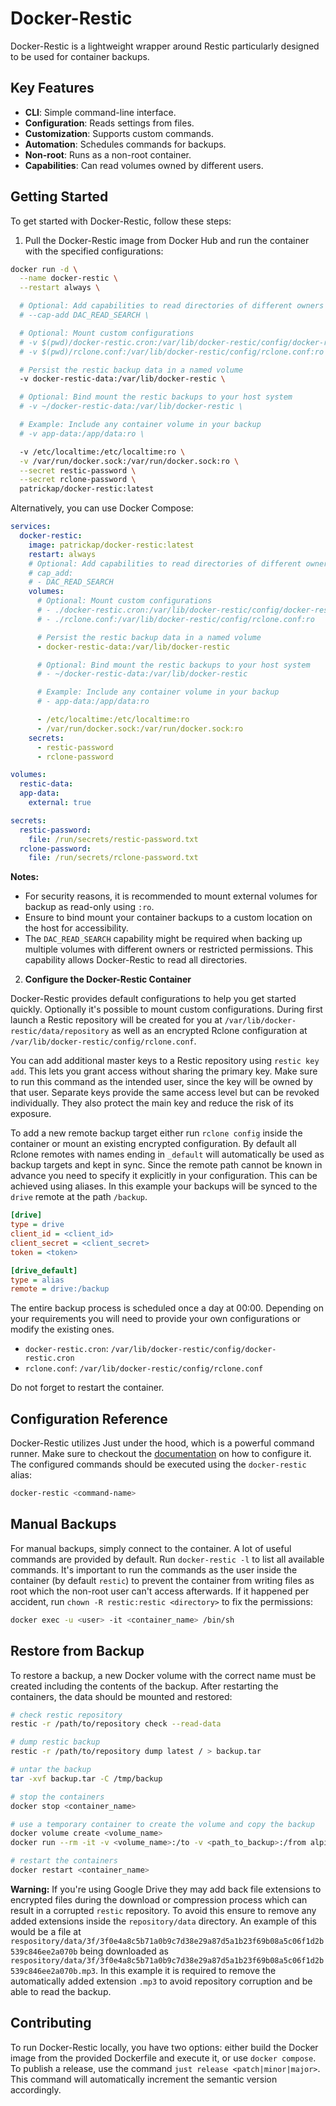 # Docker-Restic

Docker-Restic is a lightweight wrapper around Restic particularly designed to be used for container backups.

## Key Features

- **CLI**: Simple command-line interface.
- **Configuration**: Reads settings from files.
- **Customization**: Supports custom commands.
- **Automation**: Schedules commands for backups.
- **Non-root**: Runs as a non-root container.
- **Capabilities**: Can read volumes owned by different users.

## Getting Started

To get started with Docker-Restic, follow these steps:

1. Pull the Docker-Restic image from Docker Hub and run the container with the specified configurations:

```bash
docker run -d \
  --name docker-restic \
  --restart always \

  # Optional: Add capabilities to read directories of different owners
  # --cap-add DAC_READ_SEARCH \

  # Optional: Mount custom configurations
  # -v $(pwd)/docker-restic.cron:/var/lib/docker-restic/config/docker-restic.cron:ro \
  # -v $(pwd)/rclone.conf:/var/lib/docker-restic/config/rclone.conf:ro \

  # Persist the restic backup data in a named volume
  -v docker-restic-data:/var/lib/docker-restic \

  # Optional: Bind mount the restic backups to your host system
  # -v ~/docker-restic-data:/var/lib/docker-restic \

  # Example: Include any container volume in your backup
  # -v app-data:/app/data:ro \

  -v /etc/localtime:/etc/localtime:ro \
  -v /var/run/docker.sock:/var/run/docker.sock:ro \
  --secret restic-password \
  --secret rclone-password \
  patrickap/docker-restic:latest
```

Alternatively, you can use Docker Compose:

```yml
services:
  docker-restic:
    image: patrickap/docker-restic:latest
    restart: always
    # Optional: Add capabilities to read directories of different owners
    # cap_add:
    # - DAC_READ_SEARCH
    volumes:
      # Optional: Mount custom configurations
      # - ./docker-restic.cron:/var/lib/docker-restic/config/docker-restic.cron:ro
      # - ./rclone.conf:/var/lib/docker-restic/config/rclone.conf:ro

      # Persist the restic backup data in a named volume
      - docker-restic-data:/var/lib/docker-restic

      # Optional: Bind mount the restic backups to your host system
      # - ~/docker-restic-data:/var/lib/docker-restic

      # Example: Include any container volume in your backup
      # - app-data:/app/data:ro

      - /etc/localtime:/etc/localtime:ro
      - /var/run/docker.sock:/var/run/docker.sock:ro
    secrets:
      - restic-password
      - rclone-password

volumes:
  restic-data:
  app-data:
    external: true

secrets:
  restic-password:
    file: /run/secrets/restic-password.txt
  rclone-password:
    file: /run/secrets/rclone-password.txt
```

**Notes:**

- For security reasons, it is recommended to mount external volumes for backup as read-only using `:ro`.
- Ensure to bind mount your container backups to a custom location on the host for accessibility.
- The `DAC_READ_SEARCH` capability might be required when backing up multiple volumes with different owners or restricted permissions. This capability allows Docker-Restic to read all directories.

2. **Configure the Docker-Restic Container**

Docker-Restic provides default configurations to help you get started quickly. Optionally it's possible to mount custom configurations. During first launch a Restic repository will be created for you at `/var/lib/docker-restic/data/repository` as well as an encrypted Rclone configuration at `/var/lib/docker-restic/config/rclone.conf`.

You can add additional master keys to a Restic repository using `restic key add`. This lets you grant access without sharing the primary key. Make sure to run this command as the intended user, since the key will be owned by that user. Separate keys provide the same access level but can be revoked individually. They also protect the main key and reduce the risk of its exposure.

To add a new remote backup target either run `rclone config` inside the container or mount an existing encrypted configuration. By default all Rclone remotes with names ending in `_default` will automatically be used as backup targets and kept in sync. Since the remote path cannot be known in advance you need to specify it explicitly in your configuration. This can be achieved using aliases. In this example your backups will be synced to the `drive` remote at the path `/backup`.

```ini
[drive]
type = drive
client_id = <client_id>
client_secret = <client_secret>
token = <token>

[drive_default]
type = alias
remote = drive:/backup
```

The entire backup process is scheduled once a day at 00:00. Depending on your requirements you will need to provide your own configurations or modify the existing ones.

- `docker-restic.cron`: `/var/lib/docker-restic/config/docker-restic.cron`
- `rclone.conf`: `/var/lib/docker-restic/config/rclone.conf`

Do not forget to restart the container.

## Configuration Reference

Docker-Restic utilizes Just under the hood, which is a powerful command runner. Make sure to checkout the [documentation](https://just.systems/man/en) on how to configure it. The configured commands should be executed using the `docker-restic` alias:

```bash
docker-restic <command-name>
```

## Manual Backups

For manual backups, simply connect to the container. A lot of useful commands are provided by default. Run `docker-restic -l` to list all available commands. It's important to run the commands as the user inside the container (by default `restic`) to prevent the container from writing files as root which the non-root user can't access afterwards. If it happened per accident, run `chown -R restic:restic <directory>` to fix the permissions:

```bash
docker exec -u <user> -it <container_name> /bin/sh
```

## Restore from Backup

To restore a backup, a new Docker volume with the correct name must be created including the contents of the backup. After restarting the containers, the data should be mounted and restored:

```bash
# check restic repository
restic -r /path/to/repository check --read-data

# dump restic backup
restic -r /path/to/repository dump latest / > backup.tar

# untar the backup
tar -xvf backup.tar -C /tmp/backup

# stop the containers
docker stop <container_name>

# use a temporary container to create the volume and copy the backup
docker volume create <volume_name>
docker run --rm -it -v <volume_name>:/to -v <path_to_backup>:/from alpine /bin/sh -c 'cp -av /from/. /to'

# restart the containers
docker restart <container_name>
```

**Warning:**
If you're using Google Drive they may add back file extensions to encrypted files during the download or compression process which can result in a corrupted `restic` repository. To avoid this ensure to remove any added extensions inside the `repository/data` directory. An example of this would be a file at `respository/data/3f/3f0e4a8c5b71a0b9c7d38e29a87d5a1b23f69b08a5c06f1d2b539c846ee2a070b` being downloaded as `respository/data/3f/3f0e4a8c5b71a0b9c7d38e29a87d5a1b23f69b08a5c06f1d2b539c846ee2a070b.mp3`. In this example it is required to remove the automatically added extension `.mp3` to avoid repository corruption and be able to read the backup.

## Contributing

To run Docker-Restic locally, you have two options: either build the Docker image from the provided Dockerfile and execute it, or use `docker compose`. To publish a release, use the command `just release <patch|minor|major>`. This command will automatically increment the semantic version accordingly.
